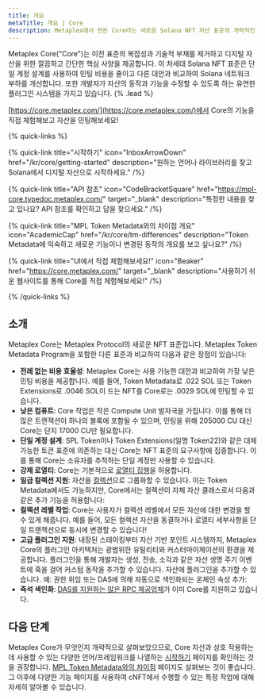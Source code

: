 ```yaml
---
title: 개요
metaTitle: 개요 | Core
description: Metaplex에서 만든 Core라는 새로운 Solana NFT 자산 표준의 개략적인 개요를 제공합니다.
---
```


Metaplex Core("Core")는 이전 표준의 복잡성과 기술적 부채를 제거하고 디지털 자산을 위한 깔끔하고 간단한 핵심 사양을 제공합니다. 이 차세대 Solana NFT 표준은 단일 계정 설계를 사용하여 민팅 비용을 줄이고 다른 대안과 비교하여 Solana 네트워크 부하를 개선합니다. 또한 개발자가 자산의 동작과 기능을 수정할 수 있도록 하는 유연한 플러그인 시스템을 가지고 있습니다. {% .lead %}

[https://core.metaplex.com/](https://core.metaplex.com/)에서 Core의 기능을 직접 체험해보고 자산을 민팅해보세요!

{% quick-links %}

{% quick-link title="시작하기" icon="InboxArrowDown" href="/kr/core/getting-started" description="원하는 언어나 라이브러리를 찾고 Solana에서 디지털 자산으로 시작하세요." /%}

{% quick-link title="API 참조" icon="CodeBracketSquare" href="https://mpl-core.typedoc.metaplex.com/" target="_blank" description="특정한 내용을 찾고 있나요? API 참조를 확인하고 답을 찾으세요." /%}

{% quick-link title="MPL Token Metadata와의 차이점 개요" icon="AcademicCap" href="/kr/core/tm-differences" description="Token Metadata에 익숙하고 새로운 기능이나 변경된 동작의 개요를 보고 싶나요?" /%}

{% quick-link title="UI에서 직접 체험해보세요!" icon="Beaker" href="https://core.metaplex.com/" target="_blank" description="사용하기 쉬운 웹사이트를 통해 Core를 직접 체험해보세요!" /%}

{% /quick-links %}

## 소개

Metaplex Core는 Metaplex Protocol의 새로운 NFT 표준입니다. Metaplex Token Metadata Program을 포함한 다른 표준과 비교하여 다음과 같은 장점이 있습니다:

- **전례 없는 비용 효율성**: Metaplex Core는 사용 가능한 대안과 비교하여 가장 낮은 민팅 비용을 제공합니다. 예를 들어, Token Metadata로 .022 SOL 또는 Token Extensions로 .0046 SOL이 드는 NFT를 Core로는 .0029 SOL에 민팅할 수 있습니다.
- **낮은 컴퓨트**: Core 작업은 작은 Compute Unit 발자국을 가집니다. 이를 통해 더 많은 트랜잭션이 하나의 블록에 포함될 수 있으며, 민팅을 위해 205000 CU 대신 Core는 단지 17000 CU만 필요합니다.
- **단일 계정 설계**: SPL Token이나 Token Extensions(일명 Token22)와 같은 대체 가능한 토큰 표준에 의존하는 대신 Core는 NFT 표준의 요구사항에 집중합니다. 이를 통해 Core는 소유자를 추적하는 단일 계정만 사용할 수 있습니다.
- **강제 로열티**: Core는 기본적으로 [로열티 집행](/kr/core/plugins/royalties)을 허용합니다.
- **일급 컬렉션 지원**: 자산을 [컬렉션](/kr/core/collections)으로 그룹화할 수 있습니다. 이는 Token Metadata에서도 가능하지만, Core에서는 컬렉션이 자체 자산 클래스로서 다음과 같은 추가 기능을 허용합니다:
- **컬렉션 레벨 작업**: Core는 사용자가 컬렉션 레벨에서 모든 자산에 대한 변경을 할 수 있게 해줍니다. 예를 들어, 모든 컬렉션 자산을 동결하거나 로열티 세부사항을 단일 트랜잭션으로 동시에 변경할 수 있습니다!
- **고급 플러그인 지원**: 내장된 스테이킹부터 자산 기반 포인트 시스템까지, Metaplex Core의 플러그인 아키텍처는 광범위한 유틸리티와 커스터마이제이션의 환경을 제공합니다. 플러그인을 통해 개발자는 생성, 전송, 소각과 같은 자산 생명 주기 이벤트에 훅을 걸어 커스텀 동작을 추가할 수 있습니다. 자산에 플러그인을 추가할 수 있습니다. 예: 권한 위임 또는 DAS에 의해 자동으로 색인화되는 온체인 속성 추가:
- **즉석 색인화**: [DAS를 지원하는 많은 RPC 제공업체](/kr/rpc-providers)가 이미 Core를 지원하고 있습니다.

## 다음 단계

Metaplex Core가 무엇인지 개략적으로 살펴보았으므로, Core 자산과 상호 작용하는 데 사용할 수 있는 다양한 언어/프레임워크를 나열하는 [시작하기](/kr/core/getting-started) 페이지를 확인하는 것을 권장합니다. [MPL Token Metadata와의 차이점](/kr/core/tm-differences) 페이지도 살펴보는 것이 좋습니다. 그 이후에 다양한 기능 페이지를 사용하여 cNFT에서 수행할 수 있는 특정 작업에 대해 자세히 알아볼 수 있습니다.